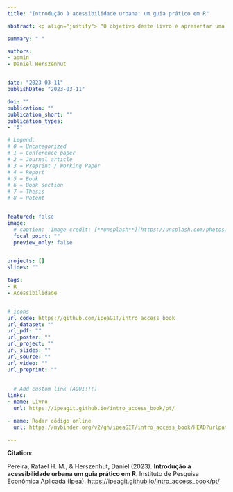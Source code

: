 ```yaml
---
title: "Introdução à acessibilidade urbana: um guia prático em R"

abstract: <p align="justify"> "O objetivo deste livro é apresentar uma introdução sobre os conceitos e habilidades práticas necessárias para fazer estudos e avaliações de impacto sobre acessibilidade urbana. O livro começa dando uma visão geral sobre o conceito e indicadores de acessibilidade. Em seguida, ensina como analisar dados espaciais e de redes de transporte para se calcular estimativas de acessibilidade por diferentes modos de transporte e como visualizar esses resultados em mapas e gráficos. O livro também busca familiarizar o leitor com dados de redes de transporte público em formato GTFS e ensina como manipular e visualizar esse tipo de dado. Num dos seus principais capítulos, o livro ensina ainda como os dados e metodologia apresentados nos capítulos anteriores podem ser utilizados para avaliar o impacto de projetos de transporte sobre as condições de acesso a oportunidades da população. Por fim, o livro ensina como baixar, analisar e visualizar estimativas de acessibilidade já calculadas para cidades brasileiras e disponibilizadas pela equipe do Projeto Acesso a Oportunidades (AOP) do Ipea." </p>

summary: " "

authors:
- admin
- Daniel Herszenhut


date: "2023-03-11"
publishDate: "2023-03-11"

doi: ""
publication: ""
publication_short: ""
publication_types:
- "5"

# Legend: 
# 0 = Uncategorized
# 1 = Conference paper
# 2 = Journal article
# 3 = Preprint / Working Paper
# 4 = Report
# 5 = Book
# 6 = Book section
# 7 = Thesis
# 8 = Patent


featured: false
image:
  # caption: 'Image credit: [**Unsplash**](https://unsplash.com/photos/jdD8gXaTZsc)'
  focal_point: ""
  preview_only: false


projects: []
slides: ""

tags:
- R
- Acessibilidade


# icons
url_code: https://github.com/ipeaGIT/intro_access_book
url_dataset: ""
url_pdf: ""
url_poster: ""
url_project: ""
url_slides: ""
url_source: ""
url_video: ""
url_preprint: ""
  
  
  # Add custom link (AQUI!!!)
links:
- name: Livro
  url: https://ipeagit.github.io/intro_access_book/pt/

- name: Rodar código online
  url: https://mybinder.org/v2/gh/ipeaGIT/intro_access_book/HEAD?urlpath=rstudio

---
```


__Citation__:

Pereira, Rafael H. M., & Herszenhut, Daniel (2023). **Introdução à acessibilidade urbana um guia prático em R**. Instituto de Pesquisa Econômica Aplicada (Ipea). <https://ipeagit.github.io/intro_access_book/pt/>

